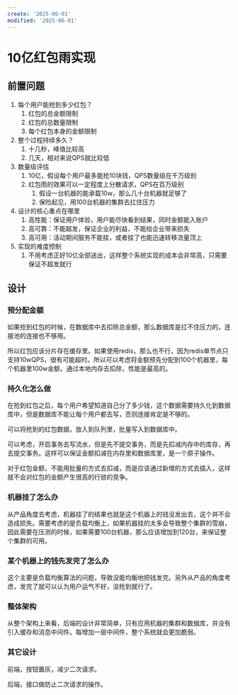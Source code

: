 ```yaml
---
create: '2025-06-01'
modified: '2025-06-01'
---
```


# 10亿红包雨实现

## 前置问题

1. 每个用户能抢到多少红包？
    1. 红包的总金额限制
    2. 红包的总数量限制
    3. 每个红包本身的金额限制
2. 整个过程持续多久？
    1. 十几秒，峰值比较高
    2. 几天，相对来说QPS就比较低
3. 数量级评估
    1. 10亿，假设每个用户最多能抢10块钱，QPS数量级在千万级别
    2. 红包雨的效果可以一定程度上分散请求，QPS在百万级别
        1. 假设一台机器的能承载10w，那么几十台机器就足够了
        2. 保险起见，用100台机器的集群去扛住压力
4. 设计的核心重点在哪里
    1. 高性能：保证用户体验，用户能尽快看到结果，同时金额能入账户
    2. 高可靠：不能超发，保证企业的利益，不能给企业带来损失
    3. 高可用：活动期间服务不能挂，或者挂了也能迅速转移流量顶上
5. 实现的难度控制
    1. 不用考虑正好10亿全部送出，这样整个系统实现的成本会非常高，只需要保证不超发就行

## 设计

### 预分配金额

如果抢到红包的时候，在数据库中去扣除总金额，那么数据库是扛不住压力的，连接池的连接也不够用。

所以红包应该分片存在缓存里。如果使用redis，那么也不行，因为redis单节点只支持10wQPS，很有可能超时。所以可以考虑将金额预先分配到100个机器里，每个机器里100w金额，通过本地内存去扣除，性能是最高的。

### 持久化怎么做

在抢到红包之后，每个用户希望知道自己分了多少钱，这个数据需要持久化到数据库中，但是数据库不能让每个用户都去写，否则连接肯定是不够的。

可以将抢到的红包数据，放入到队列里，批量写入到数据库中。

可以考虑，开启事务去写流水，但是先不提交事务，而是先扣减内存中的库存，再去提交事务。这样可以保证金额扣减在内存里和数据库里，是一个原子操作。

对于红包金额，不能用批量的方式去扣减，而是应该通过新增的方式去插入，这样就不会对红包的金额产生很高的行锁的竞争。

### 机器挂了怎么办

从产品角度去考虑，机器挂了的结果也就是这个机器上的钱没发出去，这个并不会造成损失。需要考虑的是负载均衡上，如果机器挂的太多会导致整个集群的雪崩，因此需要在压测的时候，如果需要100台机器，那么应该增加到120台，来保证整个集群的可用。

### 某个机器上的钱先发完了怎么办

这个主要是负载均衡算法的问题，导致没能均衡地把钱发完。另外从产品的角度考虑，发完了就可以认为用户运气不好，没抢到就行了。

### 整体架构

从整个架构上来看，后端的设计非常简单，只有应用机器的集群和数据库，并没有引入缓存和消息中间件。每增加一层中间件，整个系统就会更加脆弱。

### 其它设计

前端，按钮置灰，减少二次请求。

后端，接口做防止二次请求的操作。